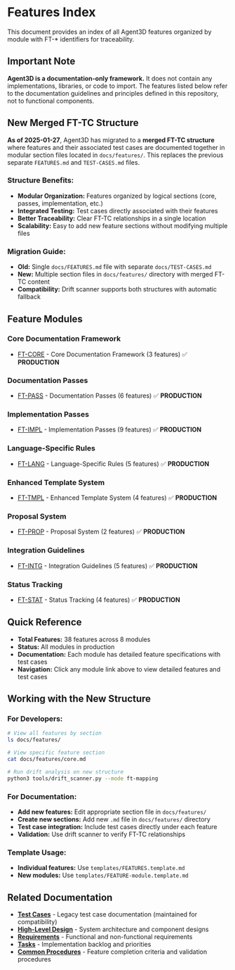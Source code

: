 # Features Index

This document provides an index of all Agent3D features organized by module with FT-* identifiers for traceability.

## Important Note

**Agent3D is a documentation-only framework.** It does not contain any implementations, libraries, or code to import. The features listed below refer to the documentation guidelines and principles defined in this repository, not to functional components.

## New Merged FT-TC Structure

**As of 2025-01-27**, Agent3D has migrated to a **merged FT-TC structure** where features and their associated test cases are documented together in modular section files located in `docs/features/`. This replaces the previous separate `FEATURES.md` and `TEST-CASES.md` files.

### Structure Benefits:
- **Modular Organization:** Features organized by logical sections (core, passes, implementation, etc.)
- **Integrated Testing:** Test cases directly associated with their features
- **Better Traceability:** Clear FT-TC relationships in a single location
- **Scalability:** Easy to add new feature sections without modifying multiple files

### Migration Guide:
- **Old:** Single `docs/FEATURES.md` file with separate `docs/TEST-CASES.md`
- **New:** Multiple section files in `docs/features/` directory with merged FT-TC content
- **Compatibility:** Drift scanner supports both structures with automatic fallback

## Feature Modules

### Core Documentation Framework
- [FT-CORE](features/core.md) - Core Documentation Framework (3 features) ✅ **PRODUCTION**

### Documentation Passes
- [FT-PASS](features/passes.md) - Documentation Passes (6 features) ✅ **PRODUCTION**

### Implementation Passes
- [FT-IMPL](features/implementation.md) - Implementation Passes (9 features) ✅ **PRODUCTION**

### Language-Specific Rules
- [FT-LANG](features/language-rules.md) - Language-Specific Rules (5 features) ✅ **PRODUCTION**

### Enhanced Template System
- [FT-TMPL](features/templates.md) - Enhanced Template System (4 features) ✅ **PRODUCTION**

### Proposal System
- [FT-PROP](features/proposals.md) - Proposal System (2 features) ✅ **PRODUCTION**

### Integration Guidelines
- [FT-INTG](features/integration.md) - Integration Guidelines (5 features) ✅ **PRODUCTION**

### Status Tracking
- [FT-STAT](features/status-tracking.md) - Status Tracking (4 features) ✅ **PRODUCTION**

## Quick Reference

- **Total Features:** 38 features across 8 modules
- **Status:** All modules in production
- **Documentation:** Each module has detailed feature specifications with test cases
- **Navigation:** Click any module link above to view detailed features and test cases

## Working with the New Structure

### For Developers:
```bash
# View all features by section
ls docs/features/

# View specific feature section
cat docs/features/core.md

# Run drift analysis on new structure
python3 tools/drift_scanner.py --mode ft-mapping
```

### For Documentation:
- **Add new features:** Edit appropriate section file in `docs/features/`
- **Create new sections:** Add new `.md` file in `docs/features/` directory
- **Test case integration:** Include test cases directly under each feature
- **Validation:** Use drift scanner to verify FT-TC relationships

### Template Usage:
- **Individual features:** Use `templates/FEATURES.template.md`
- **New modules:** Use `templates/FEATURE-module.template.md`

## Related Documentation

- **[Test Cases](TEST-CASES.md)** - Legacy test case documentation (maintained for compatibility)
- **[High-Level Design](HIGH-LEVEL-DESIGN.md)** - System architecture and component designs
- **[Requirements](REQUIREMENTS.md)** - Functional and non-functional requirements
- **[Tasks](TASKS.md)** - Implementation backlog and priorities
- **[Common Procedures](COMMON-PROCEDURES.md)** - Feature completion criteria and validation procedures
